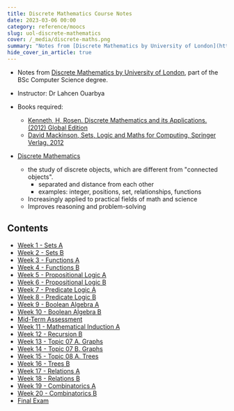 ```yaml
---
title: Discrete Mathematics Course Notes
date: 2023-03-06 00:00
category: reference/moocs
slug: uol-discrete-mathematics
cover: /_media/discrete-maths.png
summary: "Notes from [Discrete Mathematics by University of London](https://www.coursera.org/learn/uol-discrete-mathematics)"
hide_cover_in_article: true
---
```


* Notes from [Discrete Mathematics by University of London](https://www.coursera.org/learn/uol-discrete-mathematics/), part of the BSc Computer Science degree.
* Instructor: Dr Lahcen Ouarbya

* Books required:
    * [Kenneth, H, Rosen. Discrete Mathematics and its Applications. (2012) Global Edition](https://www.amazon.com.au/Discrete-Mathematics-Applications-Kenneth-Rosen/dp/0072899050)
    * [David Mackinson, Sets, Logic and Maths for Computing, Springer Verlag. 2012](https://www.amazon.com/Computing-Undergraduate-Topics-Computer-Science/dp/1447124995)
    
* [Discrete Mathematics](permanent/discrete-maths.md)
    * the study of discrete objects, which are different from "connected objects".
        * separated and distance from each other
        * examples: integer, positions, set, relationships, functions
    * Increasingly applied to practical fields of math and science
    * Improves reasoning and problem-solving
 
## Contents

* [Week 1 - Sets A](week-1-sets-a.md)
* [Week 2 - Sets B](week-2-sets-b.md)
* [Week 3 - Functions A](week-3-functions-a.md)
* [Week 4 - Functions B](week-4-functions-b.md)
* [Week 5 - Propositional Logic A](week-5-propositional-logic-a.md)
* [Week 6 - Propositional Logic B](week-6-propositional-logic-b.md)
* [Week 7 - Predicate Logic A](week-7-predicate-logic-a.md)
* [Week 8 - Predicate Logic B](week-8-predicate-logic-b.md)
* [Week 9 - Boolean Algebra A](week-9-boolean-algebra-a.md)
* [Week 10 - Boolean Algebra B](week-10-boolean-algebra-b.md)
* [Mid-Term Assessment](mid-term-assessment.md)
* [Week 11 - Mathematical Induction A](week-11-mathematical-induction-a.md)
* [Week 12 - Recursion B](week-12-recursion-b.md)
* [Week 13 - Topic 07 A. Graphs](week-13-graph-a.md)
* [Week 14 - Topic 07 B. Graphs](week-14-graphs-b.md)
* [Week 15 - Topic 08 A. Trees](week-15-trees-a.md)
* [Week 16 - Trees B](week-16-trees-b.md)
* [Week 17 - Relations A](week-17-relations-a.md)
* [Week 18 - Relations B](week-18-relations-b.md)
* [Week 19 - Combinatorics A](week-19-combinatorics-a.md)
* [Week 20 - Combinatorics B](week-20-combinatorics-b.md)
* [Final Exam](final-exam.md)
